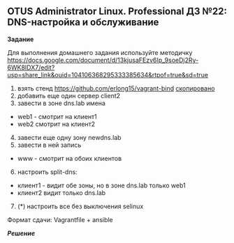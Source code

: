 ## OTUS Administrator Linux. Professional ДЗ №22: DNS-настройка и обслуживание

**Задание**

Для выполнения домашнего задания используйте методичку
https://docs.google.com/document/d/13kjusaFEzv6Ip_9soeDj2Ry-6WK8IDX7/edit?usp=share_link&ouid=104106368295333385634&rtpof=true&sd=true

1. взять стенд https://github.com/erlong15/vagrant-bind [скопировано](./vagrant-bind)
2. добавить еще один сервер client2
3. завести в зоне dns.lab имена

- web1 - смотрит на клиент1
- web2 смотрит на клиент2

4. завести еще одну зону newdns.lab
5. завести в ней запись

- www - смотрит на обоих клиентов

6. настроить split-dns:

- клиент1 - видит обе зоны, но в зоне dns.lab только web1
- клиент2 видит только dns.lab

7. (\*) настроить все без выключения selinux

Формат сдачи: Vagrantfile + ansible

**_Решение_**
